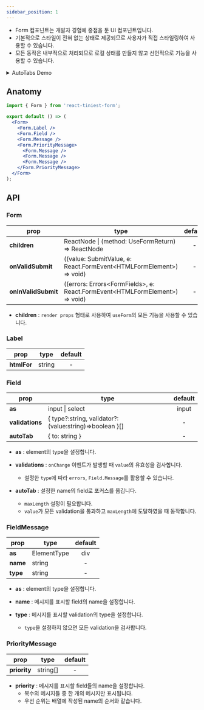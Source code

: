```yaml
---
sidebar_position: 1
---
```


- Form 컴포넌트는 개발자 경험에 중점을 둔 UI 컴포넌트입니다.
- 기본적으로 스타일이 전혀 없는 상태로 제공되므로 사용자가 직접 스타일링하여 사용할 수 있습니다.
- 모든 동작은 내부적으로 처리되므로 로컬 상태를 만들지 않고 선언적으로 기능을 사용할 수 있습니다.

<details>
  <summary>AutoTabs Demo</summary>

  <iframe src="https://6557321d85c9b158f4ebd5d2-eossuixhgw.chromatic.com/?path=/story/components-form--auto-tabs"  
style={{width:'100%', height:'350px'}} title="code-example" allow="accelerometer; ambient-light-sensor; camera; encrypted-media; geolocation; gyroscope; microphone; midi; payment; usb; vr; xr-spatial-tracking"></iframe>
  
  ```jsx
const AutoTabs = () => (
  <Form onValidSubmit={data => alert(JSON.stringify(data))}>
    {({ errors }) => (
      <>
        <div className={classNames('Control')}>
          <Form.Label
            htmlFor="year"
            className={classNames('FieldLabel', {
              Invalid: errors['year'] || errors['month'] || errors['day'],
            })}
          >
            생년월일
          </Form.Label>
          <Form.Field
            name="year"
            maxLength={4}
            placeholder="1997"
            autoTab={{ to: 'month' }}
            className={classNames('Field', errors['year'] ? 'InvalidField' : 'ValidField')}
            validations={[validation.required(), validation.year()]}
          />
          <Form.Field
            name="month"
            maxLength={2}
            placeholder="03"
            autoTab={{ to: 'day' }}
            className={classNames('Field', errors['month'] ? 'InvalidField' : 'ValidField')}
            validations={[validation.required(), validation.month()]}
          />
          <Form.Field
            name="day"
            maxLength={2}
            placeholder="24"
            className={classNames('Field', errors['day'] ? 'InvalidField' : 'ValidField')}
            validations={[validation.required(), validation.day()]}
          />
          <Form.PriorityMessage priority={['year', 'month', 'day']}>
            <Form.FieldMessage name="year" type="year" className="FieldMessage">
              1869 - 2023 범위의 년도를 입력해 주세요
            </Form.FieldMessage>
            <Form.FieldMessage name="year" type="required" className="FieldMessage">
              년도는 필수입니다.
            </Form.FieldMessage>
            <Form.FieldMessage name="month" type="month" className="FieldMessage">
              01 - 12 범위의 달을 입력해 주세요
            </Form.FieldMessage>
            <Form.FieldMessage name="month" type="required" className="FieldMessage">
              달은 필수입니다.
            </Form.FieldMessage>
            <Form.FieldMessage name="day" type="day" className="FieldMessage">
              01 - 31 범위의 날짜를 입력해 주세요
            </Form.FieldMessage>
            <Form.FieldMessage name="day" type="required" className="FieldMessage">
              일은 필수입니다.
            </Form.FieldMessage>
          </Form.PriorityMessage>
        </div>
        <button className='SubmitButton'>제출하기</button>
      </>
    )}
  </Form>
);
```
</details>

## Anatomy

```jsx
import { Form } from 'react-tiniest-form';

export default () => (
  <Form>
    <Form.Label />
    <Form.Field />
    <Form.Message />
    <Form.PriorityMessage>
      <Form.Message />
      <Form.Message />
      <Form.Message />
    </Form.PriorityMessage>
  </Form>
);
```

## API

### Form

| prop                | type                                                                            | default |
| ------------------- | ------------------------------------------------------------------------------- | :-----: |
| **children**        | ReactNode \| (method: UseFormReturn) => ReactNode                               |    -    |
| **onValidSubmit**   | ((value: SubmitValue, e: React.FormEvent\<HTMLFormElement\>) => void)           |    -    |
| **onInValidSubmit** | ((errors: Errors\<FormFields\>, e: React.FormEvent\<HTMLFormElement\>) => void) |    -    |

- **children** : `render props` 형태로 사용하여 `useForm`의 모든 기능을 사용할 수 있습니다.

### Label

| prop        | type   | default |
| ----------- | ------ | :-----: |
| **htmlFor** | string |    -    |

### Field

| prop            | type                                                      | default |
| --------------- | --------------------------------------------------------- | :-----: |
| **as**          | input \| select                                           |  input  |
| **validations** | \{ type?:string, validator?: (value:string)=>boolean \}[] |    -    |
| **autoTab**     | \{ to: string \}                                          |    -    |

- **as** : element의 type을 설정합니다.

- **validations** : `onChange` 이벤트가 발생할 때 `value`의 유효성을 검사합니다.

  - 설정한 `type`에 따라 `errors`, `Field.Message`를 활용할 수 있습니다.

- **autoTab** : 설정한 name의 field로 포커스를 옮깁니다.
  - `maxLength` 설정이 필요합니다.
  - `value`가 모든 validation을 통과하고 `maxLength`에 도달하였을 때 동작합니다.

### FieldMessage

| prop     | type        | default |
| -------- | ----------- | :-----: |
| **as**   | ElementType |   div   |
| **name** | string      |    -    |
| **type** | string      |    -    |

- **as** : element의 type을 설정합니다.

- **name** : 메시지를 표시할 field의 name을 설정합니다.

- **type** : 메시지를 표시할 validation의 type을 설정합니다.
  - `type`을 설정하지 않으면 모든 validation을 검사합니다.

### PriorityMessage

| prop         | type     | default |
| ------------ | -------- | :-----: |
| **priority** | string[] |    -    |

- **priority** : 메시지를 표시할 field들의 name을 설정합니다.
  - 복수의 메시지들 중 한 개의 메시지만 표시됩니다.
  - 우선 순위는 배열에 작성된 name의 순서와 같습니다.
